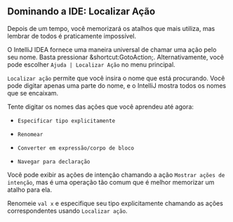 ## Dominando a IDE: Localizar Ação

Depois de um tempo, você memorizará os atalhos que mais utiliza, mas lembrar de todos é praticamente impossível.

O IntelliJ IDEA fornece uma maneira universal de chamar uma ação pelo seu nome. Basta pressionar <span class="shortcut">&shortcut:GotoAction;</span>. Alternativamente, você pode escolher <span class="control">`Ajuda | Localizar Ação`</span> no menu principal.

<span class="control">`Localizar ação`</span>
permite que você insira o nome que está procurando. Você pode digitar apenas uma parte do nome, e o IntelliJ mostra todos os nomes que se encaixam.

Tente digitar os nomes das ações que você aprendeu até agora:

- <span class="control">`Especificar tipo explicitamente`</span>

- <span class="control">`Renomear`</span>

- <span class="control">`Converter em expressão/corpo de bloco`</span>

- <span class="control">`Navegar para declaração`</span>

Você pode exibir as ações de intenção chamando a ação
<span class="control">`Mostrar ações de intenção`</span>, mas é uma operação tão comum que é melhor memorizar um atalho para ela.

Renomeie `val x` e especifique seu tipo explicitamente chamando as ações correspondentes usando <span class="control">`Localizar ação`</span>.